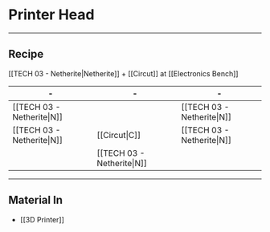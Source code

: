 # Printer Head
---
## Recipe
[[TECH 03 - Netherite|Netherite]] + [[Circut]] at [[Electronics Bench]]

| -                          | -                          | -                          |
| -------------------------- | -------------------------- | -------------------------- |
| [[TECH 03 - Netherite\|N]] |                            | [[TECH 03 - Netherite\|N]] |
| [[TECH 03 - Netherite\|N]] | [[Circut\|C]]              | [[TECH 03 - Netherite\|N]] |
|                            | [[TECH 03 - Netherite\|N]] |                            |

---
## Material In
- [[3D Printer]]